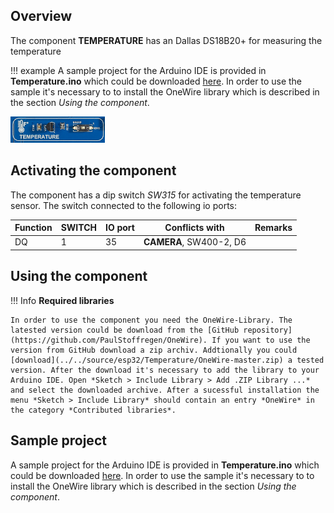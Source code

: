 ## Overview

The component **TEMPERATURE** has an Dallas DS18B20+ for measuring the temperature

!!! example
    A sample project for the Arduino IDE is provided in **Temperature.ino** which could be downloaded [here](../../source/esp32/Temperature/Temperature.ino). In order to use the sample it's necessary to to install the OneWire library which is described in the section *Using the component*.

<img src="/images/esp32/block_temperature.png"  width="30%">

## Activating the component
The component has a dip switch *SW315* for activating the temperature sensor. The switch connected to the following io ports:

|Function|SWITCH|IO port|Conflicts with|Remarks|
|------------------|----------|----------|----------|----------|
|DQ|1|35|**CAMERA**, SW400-2, D6


## Using the component

!!! Info
    **Required libraries**

    In order to use the component you need the OneWire-Library. The latested version could be download from the [GitHub repository](https://github.com/PaulStoffregen/OneWire). If you want to use the version from GitHub download a zip archiv. Addtionally you could [download](../../source/esp32/Temperature/OneWire-master.zip) a tested version. After the download it's necessary to add the library to your Arduino IDE. Open *Sketch > Include Library > Add .ZIP Library ...* and select the downloaded archive. After a sucessful installation the menu *Sketch > Include Library* should contain an entry *OneWire* in the category *Contributed libraries*.



## Sample project

A sample project for the Arduino IDE is provided in **Temperature.ino** which could be downloaded [here](../../source/esp32/Temperature/Temperature.ino). In order to use the sample it's necessary to to install the OneWire library which is described in the section *Using the component*.
